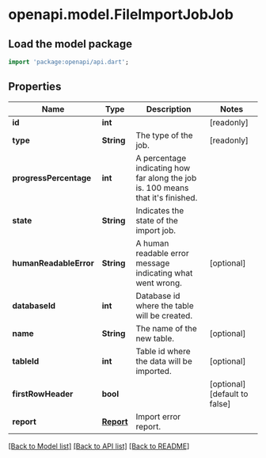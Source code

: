 # openapi.model.FileImportJobJob

## Load the model package
```dart
import 'package:openapi/api.dart';
```

## Properties
Name | Type | Description | Notes
------------ | ------------- | ------------- | -------------
**id** | **int** |  | [readonly] 
**type** | **String** | The type of the job. | [readonly] 
**progressPercentage** | **int** | A percentage indicating how far along the job is. 100 means that it's finished. | 
**state** | **String** | Indicates the state of the import job. | 
**humanReadableError** | **String** | A human readable error message indicating what went wrong. | [optional] 
**databaseId** | **int** | Database id where the table will be created. | 
**name** | **String** | The name of the new table. | [optional] 
**tableId** | **int** | Table id where the data will be imported. | [optional] 
**firstRowHeader** | **bool** |  | [optional] [default to false]
**report** | [**Report**](Report.md) | Import error report. | 

[[Back to Model list]](../README.md#documentation-for-models) [[Back to API list]](../README.md#documentation-for-api-endpoints) [[Back to README]](../README.md)


